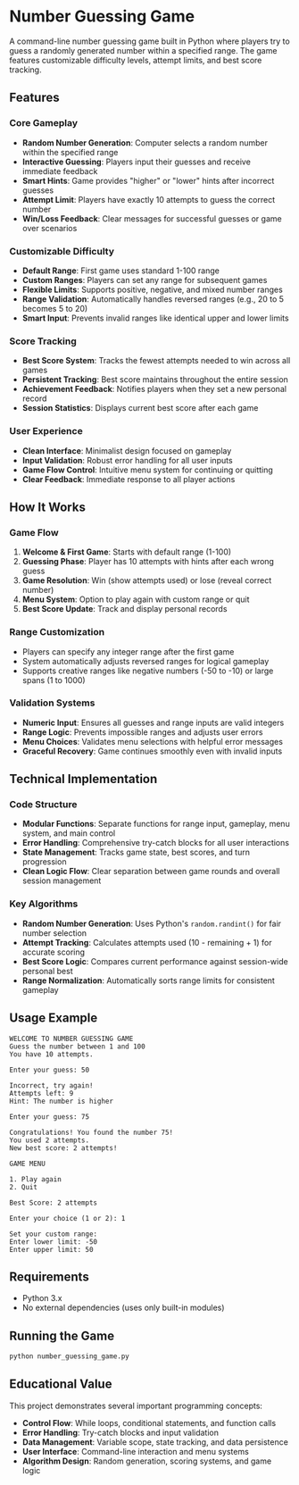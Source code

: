 # Number Guessing Game

A command-line number guessing game built in Python where players try to guess a randomly generated number within a specified range. The game features customizable difficulty levels, attempt limits, and best score tracking.

## Features

### Core Gameplay
- **Random Number Generation**: Computer selects a random number within the specified range
- **Interactive Guessing**: Players input their guesses and receive immediate feedback
- **Smart Hints**: Game provides "higher" or "lower" hints after incorrect guesses
- **Attempt Limit**: Players have exactly 10 attempts to guess the correct number
- **Win/Loss Feedback**: Clear messages for successful guesses or game over scenarios

### Customizable Difficulty
- **Default Range**: First game uses standard 1-100 range
- **Custom Ranges**: Players can set any range for subsequent games
- **Flexible Limits**: Supports positive, negative, and mixed number ranges
- **Range Validation**: Automatically handles reversed ranges (e.g., 20 to 5 becomes 5 to 20)
- **Smart Input**: Prevents invalid ranges like identical upper and lower limits

### Score Tracking
- **Best Score System**: Tracks the fewest attempts needed to win across all games
- **Persistent Tracking**: Best score maintains throughout the entire session
- **Achievement Feedback**: Notifies players when they set a new personal record
- **Session Statistics**: Displays current best score after each game

### User Experience
- **Clean Interface**: Minimalist design focused on gameplay
- **Input Validation**: Robust error handling for all user inputs
- **Game Flow Control**: Intuitive menu system for continuing or quitting
- **Clear Feedback**: Immediate response to all player actions

## How It Works

### Game Flow
1. **Welcome & First Game**: Starts with default range (1-100)
2. **Guessing Phase**: Player has 10 attempts with hints after each wrong guess
3. **Game Resolution**: Win (show attempts used) or lose (reveal correct number)
4. **Menu System**: Option to play again with custom range or quit
5. **Best Score Update**: Track and display personal records

### Range Customization
- Players can specify any integer range after the first game
- System automatically adjusts reversed ranges for logical gameplay
- Supports creative ranges like negative numbers (-50 to -10) or large spans (1 to 1000)

### Validation Systems
- **Numeric Input**: Ensures all guesses and range inputs are valid integers
- **Range Logic**: Prevents impossible ranges and adjusts user errors
- **Menu Choices**: Validates menu selections with helpful error messages
- **Graceful Recovery**: Game continues smoothly even with invalid inputs

## Technical Implementation

### Code Structure
- **Modular Functions**: Separate functions for range input, gameplay, menu system, and main control
- **Error Handling**: Comprehensive try-catch blocks for all user interactions
- **State Management**: Tracks game state, best scores, and turn progression
- **Clean Logic Flow**: Clear separation between game rounds and overall session management

### Key Algorithms
- **Random Number Generation**: Uses Python's `random.randint()` for fair number selection
- **Attempt Tracking**: Calculates attempts used (10 - remaining + 1) for accurate scoring
- **Best Score Logic**: Compares current performance against session-wide personal best
- **Range Normalization**: Automatically sorts range limits for consistent gameplay

## Usage Example

```
WELCOME TO NUMBER GUESSING GAME
Guess the number between 1 and 100
You have 10 attempts.

Enter your guess: 50

Incorrect, try again!
Attempts left: 9
Hint: The number is higher

Enter your guess: 75

Congratulations! You found the number 75!
You used 2 attempts.
New best score: 2 attempts!

GAME MENU

1. Play again
2. Quit

Best Score: 2 attempts

Enter your choice (1 or 2): 1

Set your custom range:
Enter lower limit: -50
Enter upper limit: 50
```

## Requirements
- Python 3.x
- No external dependencies (uses only built-in modules)

## Running the Game
```bash
python number_guessing_game.py
```

## Educational Value
This project demonstrates several important programming concepts:
- **Control Flow**: While loops, conditional statements, and function calls
- **Error Handling**: Try-catch blocks and input validation
- **Data Management**: Variable scope, state tracking, and data persistence
- **User Interface**: Command-line interaction and menu systems
- **Algorithm Design**: Random generation, scoring systems, and game logic
